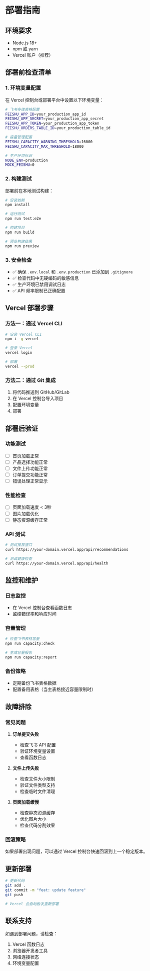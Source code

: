 # 部署指南

## 环境要求

- Node.js 18+
- npm 或 yarn
- Vercel 账户（推荐）

## 部署前检查清单

### 1. 环境变量配置

在 Vercel 控制台或部署平台中设置以下环境变量：

```bash
# 飞书多维表格配置
FEISHU_APP_ID=your_production_app_id
FEISHU_APP_SECRET=your_production_app_secret
FEISHU_APP_TOKEN=your_production_app_token
FEISHU_ORDERS_TABLE_ID=your_production_table_id

# 容量管理配置
FEISHU_CAPACITY_WARNING_THRESHOLD=16000
FEISHU_CAPACITY_MAX_THRESHOLD=18000

# 生产环境标识
NODE_ENV=production
MOCK_FEISHU=0
```

### 2. 构建测试

部署前在本地测试构建：

```bash
# 安装依赖
npm install

# 运行测试
npm run test:e2e

# 构建项目
npm run build

# 预览构建结果
npm run preview
```

### 3. 安全检查

- ✅ 确保 `.env.local` 和 `.env.production` 已添加到 `.gitignore`
- ✅ 检查代码中无硬编码的敏感信息
- ✅ 生产环境已禁用调试日志
- ✅ API 频率限制已正确配置

## Vercel 部署步骤

### 方法一：通过 Vercel CLI

```bash
# 安装 Vercel CLI
npm i -g vercel

# 登录 Vercel
vercel login

# 部署
vercel --prod
```

### 方法二：通过 Git 集成

1. 将代码推送到 GitHub/GitLab
2. 在 Vercel 控制台导入项目
3. 配置环境变量
4. 部署

## 部署后验证

### 功能测试

- [ ] 首页加载正常
- [ ] 产品选择功能正常
- [ ] 文件上传功能正常
- [ ] 订单提交功能正常
- [ ] 错误处理正常显示

### 性能检查

- [ ] 页面加载速度 < 3秒
- [ ] 图片加载优化
- [ ] 静态资源缓存正常

### API 测试

```bash
# 测试推荐接口
curl https://your-domain.vercel.app/api/recommendations

# 测试健康检查
curl https://your-domain.vercel.app/api/health
```

## 监控和维护

### 日志监控

- 在 Vercel 控制台查看函数日志
- 监控错误率和响应时间

### 容量管理

```bash
# 检查飞书表格容量
npm run capacity:check

# 生成容量报告
npm run capacity:report
```

### 备份策略

- 定期备份飞书表格数据
- 配置备用表格（当主表格接近容量限制时）

## 故障排除

### 常见问题

1. **订单提交失败**
   - 检查飞书 API 配置
   - 验证环境变量设置
   - 查看函数日志

2. **文件上传失败**
   - 检查文件大小限制
   - 验证文件类型支持
   - 检查临时文件清理

3. **页面加载缓慢**
   - 检查静态资源缓存
   - 优化图片大小
   - 检查代码分割效果

### 回滚策略

如果部署出现问题，可以通过 Vercel 控制台快速回滚到上一个稳定版本。

## 更新部署

```bash
# 更新代码
git add .
git commit -m "feat: update feature"
git push

# Vercel 会自动触发重新部署
```

## 联系支持

如遇到部署问题，请检查：
1. Vercel 函数日志
2. 浏览器开发者工具
3. 网络连接状态
4. 环境变量配置